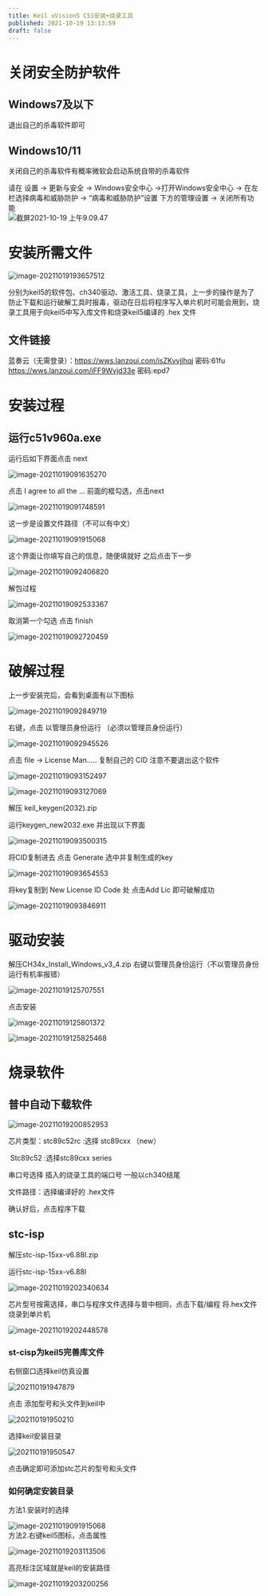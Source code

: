 ```yaml
---
title: Keil uVision5 C51安装+烧录工具
published: 2021-10-19 13:13:59
draft: false
---
```


# 关闭安全防护软件

## Windows7及以下

退出自己的杀毒软件即可

## Windows10/11

关闭自己的杀毒软件有概率微软会启动系统自带的杀毒软件

请在 设置 -> 更新与安全 -> Windows安全中心 ->打开Windows安全中心 -> 在左栏选择病毒和威胁防护 -> “病毒和威胁防护”设置 下方的管理设置 -> 关闭所有功能  
![截屏2021-10-19 上午9.09.47](https://kozakemi.oss-cn-beijing.aliyuncs.com/202110190909807.png)

# 安装所需文件

![image-20211019193657512](https://kozakemi.oss-cn-beijing.aliyuncs.com/202110191936670.png)

分别为keil5的软件包、ch340驱动、激活工具、烧录工具，上一步的操作是为了防止下载和运行破解工具时报毒，驱动在日后将程序写入单片机时可能会用到，烧录工具用于向keil5中写入库文件和烧录keil5编译的 .hex 文件

## 文件链接

蓝奏云（无需登录）：https://wws.lanzoui.com/isZKvvjlhqj 密码:61fu  
https://wws.lanzoui.com/iFF9Wvjd33e 密码:epd7

# 安装过程

## 运行c51v960a.exe

运行后如下界面点击 next

![image-20211019091635270](https://kozakemi.oss-cn-beijing.aliyuncs.com/202110190916312.png)

点击 I agree to all the … 前面的框勾选，点击next

![image-20211019091748591](https://kozakemi.oss-cn-beijing.aliyuncs.com/202110190917636.png)

这一步是设置文件路径（不可以有中文）

![image-20211019091915068](https://kozakemi.oss-cn-beijing.aliyuncs.com/202110190919113.png)

这个界面让你填写自己的信息，随便填就好 之后点击下一步

![image-20211019092406820](https://kozakemi.oss-cn-beijing.aliyuncs.com/202110190924863.png)

解包过程

![image-20211019092533367](https://kozakemi.oss-cn-beijing.aliyuncs.com/202110190925419.png)

取消第一个勾选 点击 finish

![image-20211019092720459](https://kozakemi.oss-cn-beijing.aliyuncs.com/202110190927503.png)

# 破解过程

上一步安装完后，会看到桌面有以下图标

![image-20211019092849719](https://kozakemi.oss-cn-beijing.aliyuncs.com/202110190928760.png)

右键，点击 以管理员身份运行 （必须以管理员身份运行）

![image-20211019092945526](https://kozakemi.oss-cn-beijing.aliyuncs.com/202110190929566.png)

点击 file -> License Man….. 复制自己的 CID 注意不要退出这个软件

![image-20211019093152497](https://kozakemi.oss-cn-beijing.aliyuncs.com/202110190931536.png)

![image-20211019093127069](https://kozakemi.oss-cn-beijing.aliyuncs.com/202110190931112.png)

解压 keil\_keygen(2032).zip

运行keygen\_new2032.exe 并出现以下界面

![image-20211019093500315](https://kozakemi.oss-cn-beijing.aliyuncs.com/202110190935368.png)

将CID复制进去 点击 Generate 选中并复制生成的key

![image-20211019093654553](https://kozakemi.oss-cn-beijing.aliyuncs.com/202110190936614.png)

将key复制到 New License ID Code 处 点击Add Lic 即可破解成功

![image-20211019093846911](https://kozakemi.oss-cn-beijing.aliyuncs.com/202110190938956.png)

# 驱动安装

解压CH34x\_Install\_Windows\_v3\_4.zip 右键以管理员身份运行（不以管理员身份运行有机率报错）

![image-20211019125707551](https://kozakemi.oss-cn-beijing.aliyuncs.com/202110191257594.png)

点击安装

![image-20211019125801372](https://kozakemi.oss-cn-beijing.aliyuncs.com/202110191258415.png)

![image-20211019125825468](https://kozakemi.oss-cn-beijing.aliyuncs.com/202110191258506.png)

# 烧录软件

## 普中自动下载软件

![image-20211019200852953](https://kozakemi.oss-cn-beijing.aliyuncs.com/202110192008000.png)

芯片类型：stc89c52rc :选择 stc89cxx （new）

​ Stc89c52 :选择stc89cxx series

串口号选择 插入的烧录工具的端口号 一般以ch340结尾

文件路径：选择编译好的 .hex文件

确认好后，点击程序下载

## stc-isp

解压stc-isp-15xx-v6.88I.zip

运行stc-isp-15xx-v6.88I

![image-20211019202340634](https://kozakemi.oss-cn-beijing.aliyuncs.com/202110192023723.png)

芯片型号按需选择，串口与程序文件选择与普中相同，点击下载/编程 将.hex文件烧录到单片机

![image-20211019202448578](https://kozakemi.oss-cn-beijing.aliyuncs.com/202110192024620.png)

### st-cisp为keil5完善库文件

右侧窗口选择keil仿真设置

![202110191947879](https://kozakemi.oss-cn-beijing.aliyuncs.com/202110192027043.png)

点击 添加型号和头文件到keil中

![202110191950210](https://kozakemi.oss-cn-beijing.aliyuncs.com/202110192028743.png)

选择keil安装目录

![202110191950547](https://kozakemi.oss-cn-beijing.aliyuncs.com/202110192028994.png)

点击确定即可添加stc芯片的型号和头文件

### 如何确定安装目录

方法1.安装时的选择

![image-20211019091915068](https://kozakemi.oss-cn-beijing.aliyuncs.com/202110192030177.png)  
方法2.右键keil5图标，点击属性

![image-20211019203113506](https://kozakemi.oss-cn-beijing.aliyuncs.com/202110192031564.png)

高亮标注区域就是keil的安装路径

![image-20211019203200256](https://kozakemi.oss-cn-beijing.aliyuncs.com/202110192032310.png)